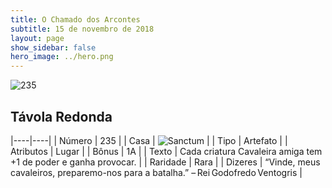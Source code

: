 ```yaml
---
title: O Chamado dos Arcontes
subtitle: 15 de novembro de 2018
layout: page
show_sidebar: false
hero_image: ../hero.png
---
```


![235](https://cdn.keyforgegame.com/media/card_front/pt/341_235_MJMGJPH3545P_pt.png)

## Távola Redonda

|----|----|
| Número | 235 |
| Casa | ![Sanctum](https://archonarcana.com/images/thumb/c/c7/Sanctum.png/22px-Sanctum.png "Santuário") |
| Tipo | Artefato |
| Atributos | Lugar |
| Bônus | 1A |
| Texto | Cada criatura Cavaleira amiga tem +1 de poder e ganha provocar. |
| Raridade | Rara |
| Dizeres | “Vinde, meus cavaleiros, preparemo-nos  para a batalha.” – Rei Godofredo Ventogris |
